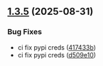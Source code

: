 ## [1.3.5](https://github.com/arpanrec/bitwarden-exporter/compare/1.3.4...1.3.5) (2025-08-31)


### Bug Fixes

* ci fix pypi creds ([417433b](https://github.com/arpanrec/bitwarden-exporter/commit/417433bfb05298ec44a7695029a19e33dff9d5de))
* ci fix pypi creds ([d509e10](https://github.com/arpanrec/bitwarden-exporter/commit/d509e10756a5dc1e0b393e9ae8ad09d726dacaa1))
